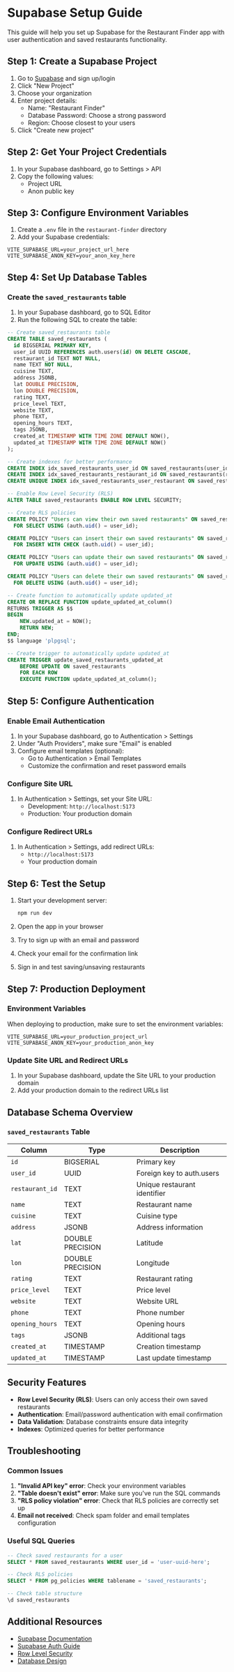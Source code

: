# Supabase Setup Guide

This guide will help you set up Supabase for the Restaurant Finder app with user authentication and saved restaurants functionality.

## Step 1: Create a Supabase Project

1. Go to [Supabase](https://supabase.com/) and sign up/login
2. Click "New Project"
3. Choose your organization
4. Enter project details:
   - Name: "Restaurant Finder"
   - Database Password: Choose a strong password
   - Region: Choose closest to your users
5. Click "Create new project"

## Step 2: Get Your Project Credentials

1. In your Supabase dashboard, go to Settings > API
2. Copy the following values:
   - Project URL
   - Anon public key

## Step 3: Configure Environment Variables

1. Create a `.env` file in the `restaurant-finder` directory
2. Add your Supabase credentials:

```env
VITE_SUPABASE_URL=your_project_url_here
VITE_SUPABASE_ANON_KEY=your_anon_key_here
```

## Step 4: Set Up Database Tables

### Create the `saved_restaurants` table

1. In your Supabase dashboard, go to SQL Editor
2. Run the following SQL to create the table:

```sql
-- Create saved_restaurants table
CREATE TABLE saved_restaurants (
  id BIGSERIAL PRIMARY KEY,
  user_id UUID REFERENCES auth.users(id) ON DELETE CASCADE,
  restaurant_id TEXT NOT NULL,
  name TEXT NOT NULL,
  cuisine TEXT,
  address JSONB,
  lat DOUBLE PRECISION,
  lon DOUBLE PRECISION,
  rating TEXT,
  price_level TEXT,
  website TEXT,
  phone TEXT,
  opening_hours TEXT,
  tags JSONB,
  created_at TIMESTAMP WITH TIME ZONE DEFAULT NOW(),
  updated_at TIMESTAMP WITH TIME ZONE DEFAULT NOW()
);

-- Create indexes for better performance
CREATE INDEX idx_saved_restaurants_user_id ON saved_restaurants(user_id);
CREATE INDEX idx_saved_restaurants_restaurant_id ON saved_restaurants(restaurant_id);
CREATE UNIQUE INDEX idx_saved_restaurants_user_restaurant ON saved_restaurants(user_id, restaurant_id);

-- Enable Row Level Security (RLS)
ALTER TABLE saved_restaurants ENABLE ROW LEVEL SECURITY;

-- Create RLS policies
CREATE POLICY "Users can view their own saved restaurants" ON saved_restaurants
  FOR SELECT USING (auth.uid() = user_id);

CREATE POLICY "Users can insert their own saved restaurants" ON saved_restaurants
  FOR INSERT WITH CHECK (auth.uid() = user_id);

CREATE POLICY "Users can update their own saved restaurants" ON saved_restaurants
  FOR UPDATE USING (auth.uid() = user_id);

CREATE POLICY "Users can delete their own saved restaurants" ON saved_restaurants
  FOR DELETE USING (auth.uid() = user_id);

-- Create function to automatically update updated_at
CREATE OR REPLACE FUNCTION update_updated_at_column()
RETURNS TRIGGER AS $$
BEGIN
    NEW.updated_at = NOW();
    RETURN NEW;
END;
$$ language 'plpgsql';

-- Create trigger to automatically update updated_at
CREATE TRIGGER update_saved_restaurants_updated_at 
    BEFORE UPDATE ON saved_restaurants 
    FOR EACH ROW 
    EXECUTE FUNCTION update_updated_at_column();
```

## Step 5: Configure Authentication

### Enable Email Authentication

1. In your Supabase dashboard, go to Authentication > Settings
2. Under "Auth Providers", make sure "Email" is enabled
3. Configure email templates (optional):
   - Go to Authentication > Email Templates
   - Customize the confirmation and reset password emails

### Configure Site URL

1. In Authentication > Settings, set your Site URL:
   - Development: `http://localhost:5173`
   - Production: Your production domain

### Configure Redirect URLs

1. In Authentication > Settings, add redirect URLs:
   - `http://localhost:5173`
   - Your production domain

## Step 6: Test the Setup

1. Start your development server:
   ```bash
   npm run dev
   ```

2. Open the app in your browser
3. Try to sign up with an email and password
4. Check your email for the confirmation link
5. Sign in and test saving/unsaving restaurants

## Step 7: Production Deployment

### Environment Variables

When deploying to production, make sure to set the environment variables:

```env
VITE_SUPABASE_URL=your_production_project_url
VITE_SUPABASE_ANON_KEY=your_production_anon_key
```

### Update Site URL and Redirect URLs

1. In your Supabase dashboard, update the Site URL to your production domain
2. Add your production domain to the redirect URLs list

## Database Schema Overview

### `saved_restaurants` Table

| Column | Type | Description |
|--------|------|-------------|
| `id` | BIGSERIAL | Primary key |
| `user_id` | UUID | Foreign key to auth.users |
| `restaurant_id` | TEXT | Unique restaurant identifier |
| `name` | TEXT | Restaurant name |
| `cuisine` | TEXT | Cuisine type |
| `address` | JSONB | Address information |
| `lat` | DOUBLE PRECISION | Latitude |
| `lon` | DOUBLE PRECISION | Longitude |
| `rating` | TEXT | Restaurant rating |
| `price_level` | TEXT | Price level |
| `website` | TEXT | Website URL |
| `phone` | TEXT | Phone number |
| `opening_hours` | TEXT | Opening hours |
| `tags` | JSONB | Additional tags |
| `created_at` | TIMESTAMP | Creation timestamp |
| `updated_at` | TIMESTAMP | Last update timestamp |

## Security Features

- **Row Level Security (RLS)**: Users can only access their own saved restaurants
- **Authentication**: Email/password authentication with email confirmation
- **Data Validation**: Database constraints ensure data integrity
- **Indexes**: Optimized queries for better performance

## Troubleshooting

### Common Issues

1. **"Invalid API key" error**: Check your environment variables
2. **"Table doesn't exist" error**: Make sure you've run the SQL commands
3. **"RLS policy violation" error**: Check that RLS policies are correctly set up
4. **Email not received**: Check spam folder and email templates configuration

### Useful SQL Queries

```sql
-- Check saved restaurants for a user
SELECT * FROM saved_restaurants WHERE user_id = 'user-uuid-here';

-- Check RLS policies
SELECT * FROM pg_policies WHERE tablename = 'saved_restaurants';

-- Check table structure
\d saved_restaurants
```

## Additional Resources

- [Supabase Documentation](https://supabase.com/docs)
- [Supabase Auth Guide](https://supabase.com/docs/guides/auth)
- [Row Level Security](https://supabase.com/docs/guides/auth/row-level-security)
- [Database Design](https://supabase.com/docs/guides/database) 